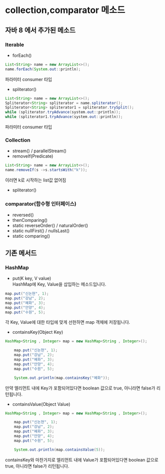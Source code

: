 # collection,comparator 메소드

## 자바 8 에서 추가된 메소드
### Iterable
* forEach()
```java
List<String> name = new ArrayList<>();
name.forEach(System.out::println);
```
파라미터 consumer 타입
* spliterator()
```java
List<String> name = new ArrayList<>();
Spliterator<String> spliterator = name.spliterator();
Spliterator<String> spliterator1 = spliterator.trySplit();
while (spliterator.tryAdvance(system.out::println));
while (spliterator1.tryAdvance(system.out::println));
```  
파라미터 consumer 타입
### Collection
* stream() / parallelStream()
* removeIf(Predicate)
```java
List<String> name = new ArrayList<>();
name.removeIf(s ->s.startsWith("k"));
``` 
이러면 k로 시작하는 list값 없어짐
* spliterator()
### comparator(함수형 인터페이스)
* reversed()
* thenComparing()
* static reverseOrder() / naturalOrder()
* static nullFirst() / nullsLast()
* static comparing()

## 기존 메서드
### HashMap
* put(K key, V value)  
HashMap에 Key, Value을 삽입하는 메소드입니다.
```java
map.put("신논현", 1);
map.put("강남", 2);
map.put("혜화", 3);
map.put("안양", 4);
map.put("수원", 5);
```
각 Key, Value에 대한 타입에 맞게 선헌하면 map 객체에 저장됩니다.

* containsKey(Object Key)


```java
HashMap<String , Integer> map = new HashMap<String , Integer>();

    map.put("신논현", 1);
    map.put("강남", 2);
    map.put("혜화", 3);
    map.put("안양", 4);
    map.put("수원", 5);

    System.out.println(map.containsKey("혜화"));
```
만약 엘리먼트 내에 Key가 포함되어있다면 boolean 값으로 true, 아니라면 false가 리턴됩니다.
* containsValue(Object Value)

```java
HashMap<String , Integer> map = new HashMap<String , Integer>();

    map.put("신논현", 1);
    map.put("강남", 2);
    map.put("혜화", 3);
    map.put("안양", 4);
    map.put("수원", 5);

    System.out.println(map.containsValue(5));
```
containsKey와 마찬가지로 엘리먼트 내에 Value가 포함되어있다면 boolean 값으로 true, 아니라면 false가 리턴됩니다.